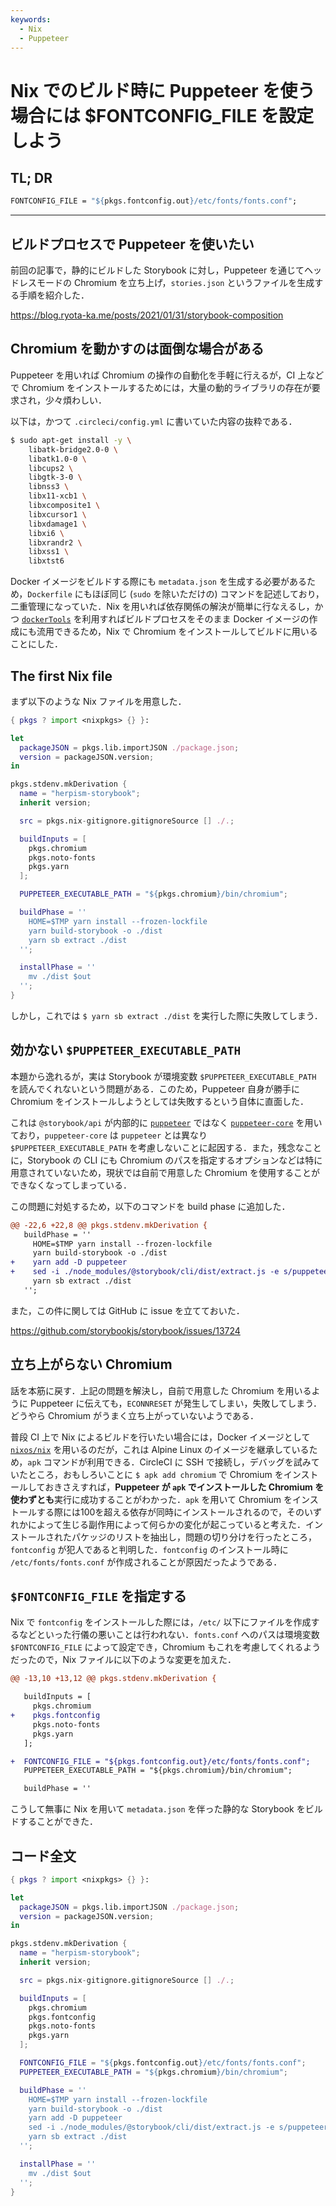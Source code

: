 ```yaml
---
keywords:
  - Nix
  - Puppeteer
---
```


# Nix でのビルド時に Puppeteer を使う場合には $FONTCONFIG_FILE を設定しよう

## TL; DR

```nix
FONTCONFIG_FILE = "${pkgs.fontconfig.out}/etc/fonts/fonts.conf";
```

---

## ビルドプロセスで Puppeteer を使いたい

前回の記事で，静的にビルドした Storybook に対し，Puppeteer を通じてヘッドレスモードの Chromium を立ち上げ，`stories.json` というファイルを生成する手順を紹介した．

https://blog.ryota-ka.me/posts/2021/01/31/storybook-composition

## Chromium を動かすのは面倒な場合がある

Puppeteer を用いれば Chromium の操作の自動化を手軽に行えるが，CI 上などで Chromium をインストールするためには，大量の動的ライブラリの存在が要求され，少々煩わしい．

以下は，かつて `.circleci/config.yml` に書いていた内容の抜粋である．

```sh
$ sudo apt-get install -y \
    libatk-bridge2.0-0 \
    libatk1.0-0 \
    libcups2 \
    libgtk-3-0 \
    libnss3 \
    libx11-xcb1 \
    libxcomposite1 \
    libxcursor1 \
    libxdamage1 \
    libxi6 \
    libxrandr2 \
    libxss1 \
    libxtst6
```

Docker イメージをビルドする際にも `metadata.json` を生成する必要があるため，`Dockerfile` にもほぼ同じ (`sudo` を除いただけの) コマンドを記述しており，二重管理になっていた．Nix を用いれば依存関係の解決が簡単に行なえるし，かつ [`dockerTools`](https://nixos.org/manual/nixpkgs/unstable/#sec-pkgs-dockerTools) を利用すればビルドプロセスをそのまま Docker イメージの作成にも流用できるため，Nix で Chromium をインストールしてビルドに用いることにした．

## The first Nix file

まず以下のような Nix ファイルを用意した．

```nix filename=default.nix
{ pkgs ? import <nixpkgs> {} }:

let
  packageJSON = pkgs.lib.importJSON ./package.json;
  version = packageJSON.version;
in

pkgs.stdenv.mkDerivation {
  name = "herpism-storybook";
  inherit version;

  src = pkgs.nix-gitignore.gitignoreSource [] ./.;

  buildInputs = [
    pkgs.chromium
    pkgs.noto-fonts
    pkgs.yarn
  ];

  PUPPETEER_EXECUTABLE_PATH = "${pkgs.chromium}/bin/chromium";

  buildPhase = ''
    HOME=$TMP yarn install --frozen-lockfile
    yarn build-storybook -o ./dist
    yarn sb extract ./dist
  '';

  installPhase = ''
    mv ./dist $out
  '';
}
```

しかし，これでは `$ yarn sb extract ./dist` を実行した際に失敗してしまう．

## 効かない `$PUPPETEER_EXECUTABLE_PATH`

本題から逸れるが，実は Storybook が環境変数 `$PUPPETEER_EXECUTABLE_PATH` を読んでくれないという問題がある．このため，Puppeteer 自身が勝手に Chromium をインストールしようとしては失敗するという自体に直面した．

これは `@storybook/api` が内部的に [`puppeteer`](https://www.npmjs.com/package/puppeteer) ではなく [`puppeteer-core`](https://www.npmjs.com/package/puppeteer) を用いており，`puppeteer-core` は `puppeteer` とは異なり `$PUPPETEER_EXECUTABLE_PATH` を考慮しないことに起因する．また，残念なことに，Storybook の CLI にも Chromium のパスを指定するオプションなどは特に用意されていないため，現状では自前で用意した Chromium を使用することができなくなってしまっている．

この問題に対処するため，以下のコマンドを build phase に追加した．

```diff filename=default.nix
@@ -22,6 +22,8 @@ pkgs.stdenv.mkDerivation {
   buildPhase = ''
     HOME=$TMP yarn install --frozen-lockfile
     yarn build-storybook -o ./dist
+    yarn add -D puppeteer
+    sed -i ./node_modules/@storybook/cli/dist/extract.js -e s/puppeteer-core/puppeteer/
     yarn sb extract ./dist
   '';
```

また，この件に関しては GitHub に issue を立てておいた．

https://github.com/storybookjs/storybook/issues/13724

## 立ち上がらない Chromium

話を本筋に戻す．上記の問題を解決し，自前で用意した Chromium を用いるように Puppeteer に伝えても，`ECONNRESET` が発生してしまい，失敗してしまう．どうやら Chromium がうまく立ち上がっていないようである．

普段 CI 上で Nix によるビルドを行いたい場合には，Docker イメージとして [`nixos/nix`](https://hub.docker.com/r/nixos/nix) を用いるのだが，これは Alpine Linux のイメージを継承しているため，`apk` コマンドが利用できる．CircleCI に SSH で接続し，デバッグを試みていたところ，おもしろいことに `$ apk add chromium` で Chromium をインストールしておきさえすれば，**Puppeteer が `apk` でインストールした Chromium を使わずとも**実行に成功することがわかった．`apk` を用いて Chromium をインストールする際には100を超える依存が同時にインストールされるので，そのいずれかによって生じる副作用によって何らかの変化が起こっていると考えた．インストールされたパケッジのリストを抽出し，問題の切り分けを行ったところ，`fontconfig` が犯人であると判明した．`fontconfig` のインストール時に `/etc/fonts/fonts.conf` が作成されることが原因だったようである．

## `$FONTCONFIG_FILE` を指定する

Nix で `fontconfig` をインストールした際には，`/etc/` 以下にファイルを作成するなどといった行儀の悪いことは行われない．`fonts.conf` へのパスは環境変数 `$FONTCONFIG_FILE` によって設定でき，Chromium もこれを考慮してくれるようだったので，Nix ファイルに以下のような変更を加えた．

```diff filename=default.nix
@@ -13,10 +13,12 @@ pkgs.stdenv.mkDerivation {

   buildInputs = [
     pkgs.chromium
+    pkgs.fontconfig
     pkgs.noto-fonts
     pkgs.yarn
   ];

+  FONTCONFIG_FILE = "${pkgs.fontconfig.out}/etc/fonts/fonts.conf";
   PUPPETEER_EXECUTABLE_PATH = "${pkgs.chromium}/bin/chromium";

   buildPhase = ''
```

こうして無事に Nix を用いて `metadata.json` を伴った静的な Storybook をビルドすることができた．

## コード全文

```nix filename=default.nix
{ pkgs ? import <nixpkgs> {} }:

let
  packageJSON = pkgs.lib.importJSON ./package.json;
  version = packageJSON.version;
in

pkgs.stdenv.mkDerivation {
  name = "herpism-storybook";
  inherit version;

  src = pkgs.nix-gitignore.gitignoreSource [] ./.;

  buildInputs = [
    pkgs.chromium
    pkgs.fontconfig
    pkgs.noto-fonts
    pkgs.yarn
  ];

  FONTCONFIG_FILE = "${pkgs.fontconfig.out}/etc/fonts/fonts.conf";
  PUPPETEER_EXECUTABLE_PATH = "${pkgs.chromium}/bin/chromium";

  buildPhase = ''
    HOME=$TMP yarn install --frozen-lockfile
    yarn build-storybook -o ./dist
    yarn add -D puppeteer
    sed -i ./node_modules/@storybook/cli/dist/extract.js -e s/puppeteer-core/puppeteer/
    yarn sb extract ./dist
  '';

  installPhase = ''
    mv ./dist $out
  '';
}
```
